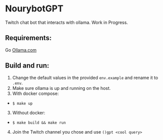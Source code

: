# NourybotGPT

Twitch chat bot that interacts with ollama. Work in Progress.

## Requirements:
Go
[Ollama.com](https://ollama.com)

## Build and run:
1. Change the default values in the provided `env.example` and rename it to `.env`.
2. Make sure ollama is up and running on the host.
3. With docker compose:
* `$ make up`
3. Without docker:
* `$ make build && make run`
4. Join the Twitch channel you chose and use `()gpt <cool query>` 
